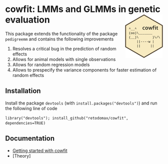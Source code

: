 # cowfit: LMMs and GLMMs in genetic evaluation <img src="fig/cowfit.png" width="120" align="right" />

This package extends the functionality of the package `pedigreemm` and contains the following improvements

1. Resolves a critical bug in the prediction of random effects
2. Allows for animal models with single observations
3. Allows for random regression models
4. Allows to prespecify the variance components for faster estimation of random effects

## Installation

Install the package `devtools` (with `install.packages("devtools")`) and run the following line of code
```
library("devtools"); install_github("retodomax/cowfit", dependencies=TRUE)
```

## Documentation

* [Getting started with cowfit](https://retodomax.github.io/cowfit/getting_started)
* [Theory]
